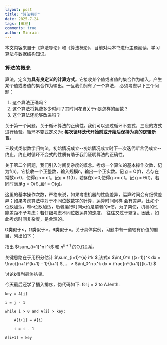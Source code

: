 ```yaml
---
layout: post
title: "算法初步"
date: 2025-7-24
tags: [编程]
comments: true
author: Minrain
---
```

本文内容来自于《算法导论》和《算法概论》，目前对两本书进行主题阅读，学习算法与数据结构知识。

### 算法的概念
算法，定义为**具有良定义的计算方式**。它接收某个值或者值的集合作为输入，产生某个值或者值的集合作为输出。一旦我们拥有了一个算法，
必须考虑以下三个问题：

1. 这个算法正确吗？
2. 这个算法将耗费多少时间？其时间花费关于n是怎样的函数？
3. 这个算法还能够改进吗？

关于第一个问题，关于循环算法的正确性，我们可以通过循环不变式，三段的方式进行检验。循环不变式定义为:
**每次循环迭代开始前或开始后保持为真的逻辑断言**。

三段式类似数学归纳法，初始情况成立--初始情况成立时下一次迭代断言仍成立--终止，终止时循环不变式的性质有助于我们证明算法的正确性。

关于第二个问题，我们引入时间复杂度的概念。考虑一个算法的基本操作次数，记为f(n)，它接收一个正整数，输入规模n，输出一个正实数。记
g = O(f)，若存在常数c>0，使得g <= cf。记g = Ω(f)，若存在c>0,使得g >= cf。记 g = θ(f)，若同时满足g = O(f),且f = O(g)。

这里的基本操作次数，严格来说，如果考虑机器的性能差异，运算时间会有细微差异；如果考虑算法中对于不同位数数字的计算，运算时间同样
会有差异。比如个位数加法，和n位数加法，后者运行时间大约是前者的n倍。为了简便，机器的性能差距不予考虑；若仔细考虑不同位数运算的速度，
往往又过于繁复。因此，如此考虑时间复杂度，是合理的。

O类似于≤，Ω类似于≥，θ类似于=。关于具体实例，习题中有一道较有价值的题目，列出如下：

指出 $\sum_{i=1}^n i^k$ 和 $n^{k+1}$ 的O,Ω关系。

关键思路在于用积分估计 $\sum_{i=1}^{n} i^k $,该式≤ $\int_0^n {(x+1)}^k dx = \frac{(n+1)^{k+1} - 1}{k+1} $, ，
≥ $\int_0^n x^k dx = \frac{n^{k+1}}{k+1} $

讨论k得到最终结果。

今天最后还学了插入排序，伪代码如下:
for j = 2 to A.lenth:

    key = A[j]
    
    i = j - 1
    
    while i > 0 and A[i] > key:
    
        A[i+1] = A[i]
        
        i = i - 1
    
    A[i+1] = key
